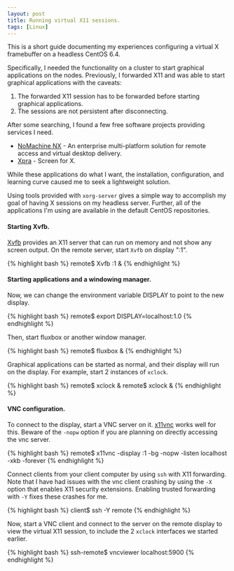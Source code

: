 ```yaml
---
layout: post
title: Running virtual X11 sessions.
tags: [Linux]
---
```

This is a short guide documenting my experiences
configuring a virtual X framebuffer on a headless CentOS 6.4.

Specifically, I needed the functionality on a cluster
to start graphical applications on the nodes.
Previously, I forwarded X11 and was able to start
graphical applications with the caveats:

1. The forwarded X11 session has to be forwarded before
   starting graphical applications.
2. The sessions are not persistent after disconnecting.

After some searching, I found a few free software projects
providing services I need.

+ [NoMachine NX](http://nomachine.com) - An enterprise
  multi-platform solution for remote access and virtual
  desktop delivery.
+ [Xpra](http://xpra.org) - Screen for X.

While these applications do what I want, the installation,
configuration, and learning curve caused me to seek
a lightweight solution.

Using tools provided with `xorg-server` gives a simple way to
accomplish my goal of having X sessions on my headless server.
Further, all of the applications I'm using are available
in the default CentOS repositories.

#### Starting Xvfb.
[Xvfb](http://en.wikipedia.org/wiki/Xvfb) provides an X11 server
that can run on memory and not show any screen output.
On the remote server, start `Xvfb` on display ":1".

{% highlight bash %}
remote$ Xvfb :1 &
{% endhighlight %}

#### Starting applications and a windowing manager.
Now, we can change the environment variable DISPLAY
to point to the new display.

{% highlight bash %}
remote$ export DISPLAY=localhost:1.0
{% endhighlight %}

Then, start fluxbox or another window manager.

{% highlight bash %}
remote$ fluxbox &
{% endhighlight %}

Graphical applications can be started as normal,
and their display will run on the display.
For example, start 2 instances of `xclock`.

{% highlight bash %}
remote$ xclock &
remote$ xclock &
{% endhighlight %}

#### VNC configuration.
To connect to the display, start a VNC server on it.
[x11vnc](http://www.karlrunge.com/x11vnc/) works
well for this.
Beware of the `-nopw` option if you are planning on
directly accessing the vnc server.

{% highlight bash %}
remote$ x11vnc -display :1 -bg -nopw -listen localhost -xkb -forever
{% endhighlight %}

Connect clients from your client computer by using `ssh` with
X11 forwarding. Note that I have had issues with the vnc client
crashing by using the `-X` option that enables X11 security extensions.
Enabling trusted forwarding with `-Y` fixes these crashes for me.

{% highlight bash %}
client$ ssh -Y remote
{% endhighlight %}

Now, start a VNC client and connect to the server on the remote display
to view the virtual X11 session, to include the 2 `xclock`
interfaces we started earlier.

{% highlight bash %}
ssh-remote$ vncviewer localhost:5900
{% endhighlight %}
